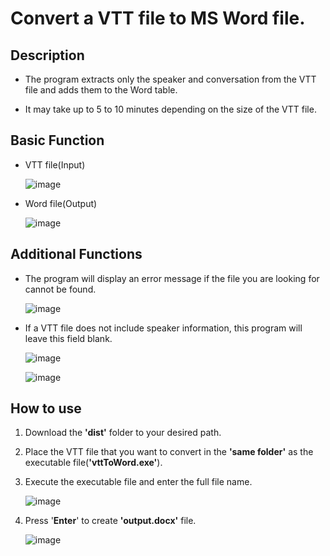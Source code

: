 # Convert a VTT file to MS Word file.

## Description
- The program extracts only the speaker and conversation from the VTT file and adds them to the Word table.

- It may take up to 5 to 10 minutes depending on the size of the VTT file.

## Basic Function
- VTT file(Input)
               
     ![image](https://user-images.githubusercontent.com/112360580/222029631-681d70b6-c689-41e2-b7e5-13b63e8df9fe.png)          

- Word file(Output)

     ![image](https://user-images.githubusercontent.com/112360580/222030053-08569496-396a-4d69-b21f-691552e33c8f.png)

## Additional Functions
-  The program will display an error message if the file you are looking for cannot be found.

     ![image](https://user-images.githubusercontent.com/112360580/222257878-6a62d6f5-656c-4199-a78d-e0ca49b86a23.png)

-  If a VTT file does not include speaker information, this program will leave this field blank.

     ![image](https://user-images.githubusercontent.com/112360580/222256343-fe145ed0-f540-45a2-9be8-012e89b5362b.png)
     
     ![image](https://user-images.githubusercontent.com/112360580/222257690-31559abc-084b-4152-88cf-7f297f0c4140.png)

## How to use
1. Download the **'dist'** folder to your desired path.
2. Place the VTT file that you want to convert in the **'same folder'** as the executable file(**'vttToWord.exe'**).
3. Execute the executable file and enter the full file name.
     
     ![image](https://user-images.githubusercontent.com/112360580/222031998-5b941988-ef74-4b85-b5bd-979c2a75aae3.png)

4. Press '**Enter**' to create **'output.docx'** file.

     ![image](https://user-images.githubusercontent.com/112360580/222032161-c11acaaa-c4c0-410b-abe3-cdf4021c5693.png)
